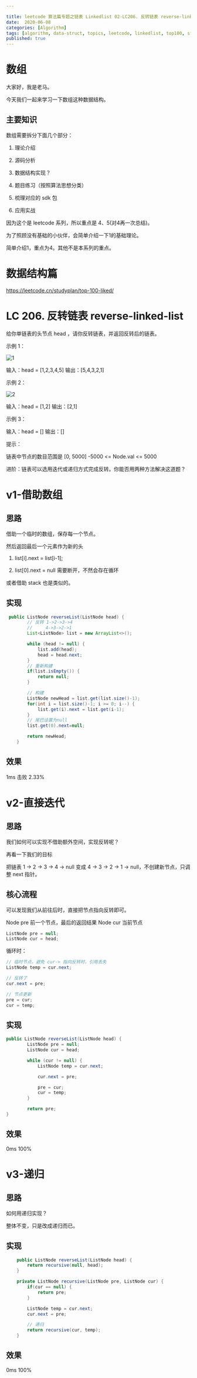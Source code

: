 ```yaml
---

title: leetcode 算法篇专题之链表 Linkedlist 02-LC206. 反转链表 reverse-linked-list
date:  2020-06-08
categories: [Algorithm]
tags: [algorithm, data-struct, topics, leetcode, linkedlist, top100, sf]
published: true
---
```



# 数组

大家好，我是老马。

今天我们一起来学习一下数组这种数据结构。

## 主要知识

数组需要拆分下面几个部分：

1. 理论介绍

2. 源码分析

3. 数据结构实现？

4. 题目练习（按照算法思想分类）

5. 梳理对应的 sdk 包

6. 应用实战

因为这个是 leetcode 系列，所以重点是 4、5(对4再一次总结)。

为了照顾没有基础的小伙伴，会简单介绍一下1的基础理论。

简单介绍1，重点为4。其他不是本系列的重点。

# 数据结构篇

https://leetcode.cn/studyplan/top-100-liked/


# LC 206. 反转链表 reverse-linked-list

给你单链表的头节点 head ，请你反转链表，并返回反转后的链表。

示例 1：

![1](https://assets.leetcode.com/uploads/2021/02/19/rev1ex1.jpg)

输入：head = [1,2,3,4,5]
输出：[5,4,3,2,1]

示例 2：


![2](https://assets.leetcode.com/uploads/2021/02/19/rev1ex2.jpg)

输入：head = [1,2]
输出：[2,1]

示例 3：

输入：head = []
输出：[]
 

提示：

链表中节点的数目范围是 [0, 5000]
-5000 <= Node.val <= 5000

进阶：链表可以选用迭代或递归方式完成反转。你能否用两种方法解决这道题？

# v1-借助数组

## 思路

借助一个临时的数组，保存每一个节点。

然后返回最后一个元素作为新的头

1) list[i].next = list[i-1];

2) list[0].next = null 需要断开，不然会存在循环

或者借助 stack 也是类似的。

## 实现

```java
 public ListNode reverseList(ListNode head) {
        // 反转 1->2->3->4
        //     4->3->2->1
        List<ListNode> list = new ArrayList<>();

        while (head != null) {
            list.add(head);
            head = head.next;
        }
        // 重新构建
        if(list.isEmpty()) {
            return null;
        }

        // 构建
        ListNode newHead = list.get(list.size()-1);
        for(int i = list.size()-1; i >= 0; i--) {
            list.get(i).next = list.get(i-1);
        }
        // 尾巴设置为null
        list.get(0).next=null;

        return newHead;
    }
```

## 效果

1ms 击败 2.33%

# v2-直接迭代

## 思路

我们如何可以实现不借助额外空间，实现反转呢？

再看一下我们的目标

把链表 1 -> 2 -> 3 -> 4 -> null 变成 4 -> 3 -> 2 -> 1 -> null，不创建新节点，只调整 next 指针。

## 核心流程

可以发现我们从前往后时，直接把节点指向反转即可。

Node pre 前一个节点，最后的返回结果
Node cur 当前节点

```java
ListNode pre = null;
ListNode cur = head;
```

循环时：

```java
// 临时节点，避免 cur-> 指向反转时，引用丢失
ListNode temp = cur.next;

// 反转了
cur.next = pre;

// 节点更新
pre = cur;
cur = temp;
```

## 实现

```java
public ListNode reverseList(ListNode head) {
        ListNode pre = null;
        ListNode cur = head;

        while (cur != null) {
            ListNode temp = cur.next;

            cur.next = pre;

            pre = cur;
            cur = temp;
        }

        return pre;
}
```

## 效果

0ms 100%

# v3-递归

## 思路

如何用递归实现？

整体不变，只是改成递归而已。

## 实现

```java
    public ListNode reverseList(ListNode head) {
        return recursive(null, head);
    }

    private ListNode recursive(ListNode pre, ListNode cur) {
        if(cur == null) {
            return pre;
        }

        ListNode temp = cur.next;
        cur.next = pre;

        // 递归
        return recursive(cur, temp);
    }
```

## 效果

0ms 100%

